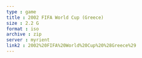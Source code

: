 ```yaml
---
type : game
title : 2002 FIFA World Cup (Greece)
size : 2.2 G
format : iso
archive : zip
server : myrient
link2 : 2002%20FIFA%20World%20Cup%20%28Greece%29
---
```

